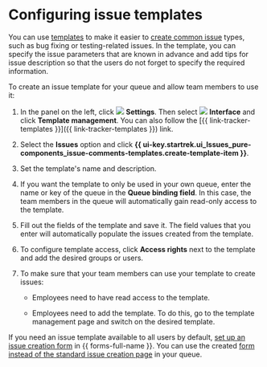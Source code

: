 # Configuring issue templates

You can use [templates](user/ticket-template.md) to make it easier to [create common issue](user/create-ticket.md#avto-template) types, such as bug fixing or testing-related issues. In the template, you can specify the issue parameters that are known in advance and add tips for issue description so that the users do not forget to specify the required information.

To create an issue template for your queue and allow team members to use it:

1. In the panel on the left, click ![](../_assets/tracker/svg/settings.svg) **Settings**. Then select ![](../_assets/tracker/svg/interface.svg)&nbsp;**Interface** and click **Template management**. You can also follow the [{{ link-tracker-templates }}]({{ link-tracker-templates }}) link.

1. Select the **Issues** option and click **{{ ui-key.startrek.ui_Issues_pure-components_issue-comments-templates.create-template-item }}**.

1. Set the template's name and description.

1. If you want the template to only be used in your own queue, enter the name or key of the queue in the **Queue binding field**. In this case, the team members in the queue will automatically gain read-only access to the template.

1. Fill out the fields of the template and save it. The field values that you enter will automatically populate the issues created from the template.

1. To configure template access, click **Access rights** next to the template and add the desired groups or users.

1. To make sure that your team members can use your template to create issues:

   - Employees need to have read access to the template.

   - Employees need to add the template. To do this, go to the template management page and switch on the desired template.

If you need an issue template available to all users by default, [set up an issue creation form](manager/forms-integration.md) in {{ forms-full-name }}. You can use the created [form instead of the standard issue creation page](manager/attach-form.md) in your queue.

